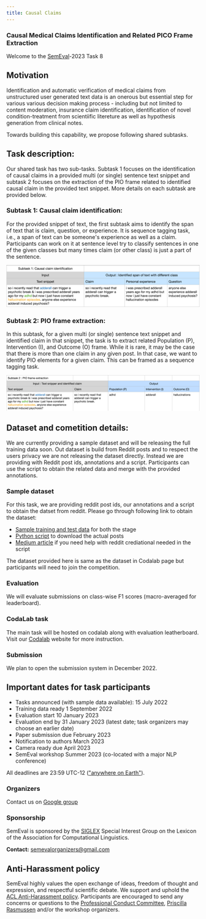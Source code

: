 ```yaml
---
title: Causal Claims   
---
```

### Causal Medical Claims Identification and Related PICO Frame Extraction  
Welcome to the [SemEval](https://semeval.github.io/)-2023 Task 8    

## Motivation 
Identification and automatic verification of medical claims from unstructured user generated text data is an onerous but essential step for various various decision making process - including but not limited to content moderation, insurance claim identification, identification of novel condition-treatment from scientiific litereture as well as hypothesis generation from clinical notes.  

Towards building this capability, we propose following shared subtasks. 

## Task description:  

Our shared task has two sub-tasks. Subtask 1 focuses on the identification of causal claims in a provided multi (or single) sentence text snippet and subtask 2 focuses on the extraction of the PIO frame related to identified causal claim in the provided text snippet. More details on each subtask are provided below. 

### Subtask 1: Causal claim identification:  

For the provided snippet of text, the first subtask aims to identify the span of text that is claim, question, or experience. It is sequence tagging task, i.e., a span of text can be someone's experience as well as a claim. Participants can work on it at sentence level try to classify sentences in one of the given classes but many times claim (or other class) is just a part of the sentence.  

![Subtask-1](subtask-1.png)   


### Subtask 2: PIO frame extraction:  

In this subtask, for a given multi (or single) sentence text snippet and identified claim in that snippet, the task is to extract related Population (P), Intervention (I), and Outcome (O) frame. While it is rare, it may be the case that there is more than one claim in any given post. In that case, we want to identify PIO elements for a given claim. This can be framed as a sequence tagging task.  


![Subtask-2](subtask-2.png)    

## Dataset and cometition details: 
We are currently providing a sample dataset and will be releasing the full training data soon. Out dataset is build from Reddit posts and to respect the users privacy we are not releasing the dataset directly. Instead we are providing with Reddit post ids, annotations and a script. Participants can use the script to obtain the related data and merge with the provided annotations. 


### Sample dataset
For this task, we are providing reddit post ids, our annotations and a script to obtain the datset from reddit. Please go through following link to obtain the dataset: 
- [Sample training and test data](https://drive.google.com/drive/folders/1cN20UanW8GmrDo1YkeMP5_AGTZ_QOtlG?usp=sharing) for both the stage 
- [Python script](https://drive.google.com/file/d/10D5VKvdKcIJvtC47vE7IcQQl_2f9qvG4/view?usp=sharing) to download the actual posts 
- [Medium article](https://towardsdatascience.com/scraping-reddit-data-1c0af3040768) if you need help with reddit crediational needed in the script   
 
 The dataset provided here is same as the dataset in Codalab page but participants will need to join the competition.  
  
### Evaluation 
We will evaluate submissions on class-wise F1 scores (macro-averaged for leaderboard).

### CodaLab task 
The main task will be hosted on codalab along with evaluation leatherboard. Visit our [Codalab](https://codalab.lisn.upsaclay.fr/competitions/6284?secret_key=effe6a1c-447e-4407-9085-e2168f92d4ea#learn_the_details-evaluation) website for more instruction.  

### Submission 
We plan to open the submission system in December 2022. 

## Important dates for task participants

- Tasks announced (with sample data available): 15 July 2022
- Training data ready 1 September 2022
- Evaluation start 10 January 2023
- Evaluation end by 31 January 2023 (latest date; task organizers may choose an earlier date)
- Paper submission due February 2023
- Notification to authors March 2023
- Camera ready due April 2023
- SemEval workshop Summer 2023 (co-located with a major NLP conference)

All deadlines are 23:59 UTC-12 (["anywhere on Earth"](https://en.wikipedia.org/wiki/Anywhere_on_Earth)).


### Organizers
Contact us on [Google group](causal_claims@googlegroups.com)  


<!---
some commented files - we can add our new md files and hyperlink here if needed
### Resources

- [Frequently Asked Questions about SemEval](/faq.html)
- [Paper Submission Requirements](/paper-requirements.html)
- [Guidelines for Writing Papers](/system-paper-template.html)
- [SemEval-2023 call for task proposals (archival)](cft)
--->

### Sponsorship

SemEval is sponsored by the [SIGLEX](http://alt.qcri.org/siglex/) Special Interest Group on the Lexicon of the Association for Computational Linguistics.


__Contact:__ <semevalorganizers@gmail.com>
<!--- Most questions not answered by the above resources should be directed to organizers of specific [tasks](tasks.html).
General questions about SemEval organization should be directed to <semevalorganizers@gmail.com>.--->

## Anti-Harassment policy

SemEval highly values the open exchange of ideas, freedom of thought and expression, and respectful scientific debate.
We support and uphold the [ACL Anti-Harassment policy](https://www.aclweb.org/adminwiki/index.php?title=Anti-Harassment_Policy).
Participants are encouraged to send any concerns or questions to the [Professional Conduct Committee](https://www.aclweb.org/adminwiki/index.php?title=Professional_Conduct_Committee),
[Priscilla Rasmussen](mailto:acl@aclweb.org) and/or the workshop organizers.

